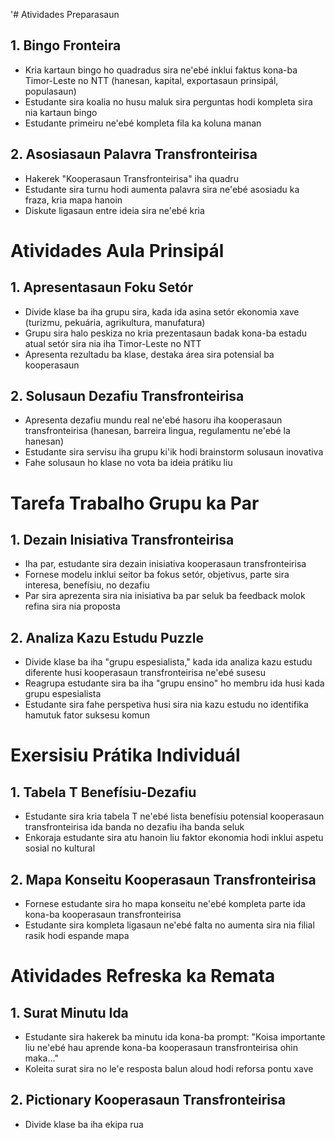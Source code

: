 '# Atividades Preparasaun

## 1. Bingo Fronteira

- Kria kartaun bingo ho quadradus sira ne'ebé inklui faktus kona-ba Timor-Leste no NTT (hanesan, kapital, exportasaun prinsipál, populasaun)
- Estudante sira koalia no husu maluk sira perguntas hodi kompleta sira nia kartaun bingo
- Estudante primeiru ne'ebé kompleta fila ka koluna manan

## 2. Asosiasaun Palavra Transfronteirisa

- Hakerek "Kooperasaun Transfronteirisa" iha quadru
- Estudante sira turnu hodi aumenta palavra sira ne'ebé asosiadu ka fraza, kria mapa hanoin
- Diskute ligasaun entre ideia sira ne'ebé kria

# Atividades Aula Prinsipál

## 1. Apresentasaun Foku Setór

- Divide klase ba iha grupu sira, kada ida asina setór ekonomia xave (turizmu, pekuária, agrikultura, manufatura)
- Grupu sira halo peskiza no kria prezentasaun badak kona-ba estadu atual setór sira nia iha Timor-Leste no NTT
- Apresenta rezultadu ba klase, destaka área sira potensial ba kooperasaun

## 2. Solusaun Dezafiu Transfronteirisa

- Apresenta dezafiu mundu real ne'ebé hasoru iha kooperasaun transfronteirisa (hanesan, barreira lingua, regulamentu ne'ebé la hanesan)
- Estudante sira servisu iha grupu ki'ik hodi brainstorm solusaun inovativa
- Fahe solusaun ho klase no vota ba ideia prátiku liu

# Tarefa Trabalho Grupu ka Par

## 1. Dezain Inisiativa Transfronteirisa

- Iha par, estudante sira dezain inisiativa kooperasaun transfronteirisa
- Fornese modelu inklui seitor ba fokus setór, objetivus, parte sira interesa, benefísiu, no dezafiu
- Par sira aprezenta sira nia inisiativa ba par seluk ba feedback molok refina sira nia proposta

## 2. Analiza Kazu Estudu Puzzle

- Divide klase ba iha "grupu espesialista," kada ida analiza kazu estudu diferente husi kooperasaun transfronteirisa ne'ebé susesu
- Reagrupa estudante sira ba iha "grupu ensino" ho membru ida husi kada grupu espesialista
- Estudante sira fahe perspetiva husi sira nia kazu estudu no identifika hamutuk fator suksesu komun

# Exersisiu Prátika Individuál

## 1. Tabela T Benefísiu-Dezafiu

- Estudante sira kria tabela T ne'ebé lista benefísiu potensial kooperasaun transfronteirisa ida banda no dezafiu iha banda seluk
- Enkoraja estudante sira atu hanoin liu faktor ekonomia hodi inklui aspetu sosial no kultural

## 2. Mapa Konseitu Kooperasaun Transfronteirisa

- Fornese estudante sira ho mapa konseitu ne'ebé kompleta parte ida kona-ba kooperasaun transfronteirisa
- Estudante sira kompleta ligasaun ne'ebé falta no aumenta sira nia filial rasik hodi espande mapa

# Atividades Refreska ka Remata

## 1. Surat Minutu Ida

- Estudante sira hakerek ba minutu ida kona-ba prompt: "Koisa importante liu ne'ebé hau aprende kona-ba kooperasaun transfronteirisa ohin maka..."
- Koleita surat sira no le'e resposta balun aloud hodi reforsa pontu xave

## 2. Pictionary Kooperasaun Transfronteirisa

- Divide klase ba iha ekipa rua